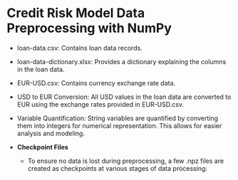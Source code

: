 # Credit Risk Model Data Preprocessing with NumPy
- loan-data.csv: Contains loan data records.
- loan-data-dictionary.xlsx: Provides a dictionary explaining the columns in the loan data.
- EUR-USD.csv: Contains currency exchange rate data.


- USD to EUR Conversion: All USD values in the loan data are converted to EUR using the exchange rates provided in EUR-USD.csv.
- Variable Quantification: String variables are quantified by converting them into integers for numerical representation. This allows for easier analysis and modeling.
- **Checkpoint Files**
  - To ensure no data is lost during preprocessing, a few .npz files are created as checkpoints at various stages of data processing:

